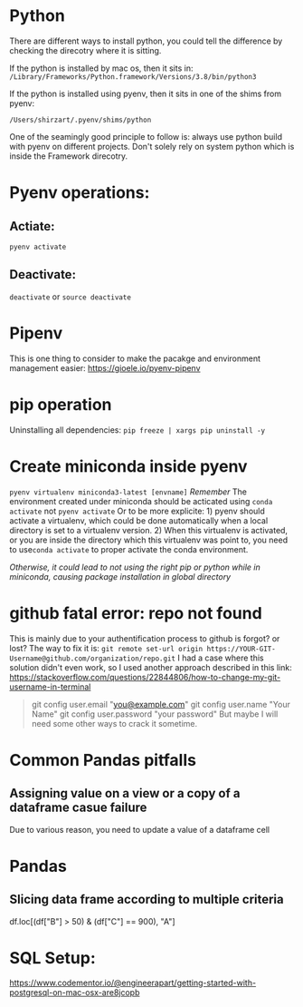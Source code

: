 
# Python

There are different ways to install python, you could tell the difference by checking the direcotry where it is sitting. 

If the python is installed by mac os, then it sits in: 
`/Library/Frameworks/Python.framework/Versions/3.8/bin/python3`

If the python is installed using pyenv, then it sits in one of the shims from pyenv: 

`/Users/shirzart/.pyenv/shims/python`

One of the seamingly good principle to follow is: always use python build with pyenv on different projects. Don't solely rely on system python which is inside the Framework direcotry. 

# Pyenv operations:

## Actiate:

`pyenv activate`

## Deactivate:

`deactivate` or `source deactivate`


# Pipenv

This is one thing to consider to make the pacakge and environment management easier:
https://gioele.io/pyenv-pipenv



# pip operation

Uninstalling all dependencies: 
`pip freeze | xargs pip uninstall -y`


# Create miniconda inside pyenv

`pyenv virtualenv miniconda3-latest [envname]`
*Remember* The environment created under miniconda should be acticated using `conda activate` not `pyenv activate`
Or to be more explicite: 1) pyenv should activate a virtualenv, which could be done automatically when a local directory is set to a virtualenv version. 2) When this virtualenv is activated, or you are inside the directory which this virtualenv was point to, you need to use`conda activate` to proper activate the conda environment.

*Otherwise, it could lead to not using the right pip or python while in miniconda, causing package installation in global directory*


# github fatal error: repo not found

This is mainly due to your authentification process to github is forgot? or lost? 
The way to fix it is: `git remote set-url origin https://YOUR-GIT-Username@github.com/organization/repo.git`
I had a case where this solution didn't even work, so I used another approach described in this link: https://stackoverflow.com/questions/22844806/how-to-change-my-git-username-in-terminal
> git config user.email "you@example.com"
> git config user.name "Your Name"
> git config user.password "your password"
But maybe I will need some other ways to crack it sometime.




# Common Pandas pitfalls

## Assigning value on a view or a copy of a dataframe casue failure

Due to various reason, you need to update a value of a dataframe cell 


# Pandas

## Slicing data frame according to multiple criteria

df.loc[(df["B"] > 50) & (df["C"] == 900), "A"]

# SQL Setup:

https://www.codementor.io/@engineerapart/getting-started-with-postgresql-on-mac-osx-are8jcopb 